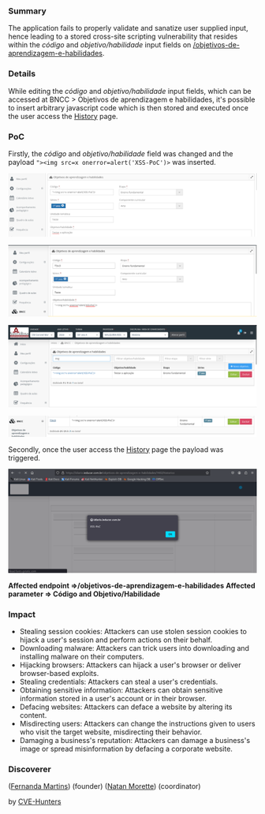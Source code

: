 ### Summary
The application fails to properly validate and sanatize user supplied input, hence leading to a stored cross-site scripting vulnerability that resides within the _código_ and _objetivo/habilidade_ input fields on [/objetivos-de-aprendizagem-e-habilidades](https://idiario.ieducar.com.br/objetivos-de-aprendizagem-e-habilidades).

### Details
While editing the _código_ and _objetivo/habilidade_ input fields, which can be accessed at BNCC > Objetivos de aprendizagem e habilidades, it's possible to insert arbitrary javascript code which is then stored and executed once the user access the  [History](https://idiario.ieducar.com.br/objetivos-de-aprendizagem-e-habilidades/1402/historico) page.

### PoC
Firstly, the _código_ and _objetivo/habilidade_ field was changed and the payload `"><img src=x onerror=alert('XSS-PoC')>`  was inserted. 

![image](idiario\453230380-7f0c4894-d2ba-47f3-97c2-bcd6e9992087.png) 

![image](idiario\bncc_obj_pay.png)

![image](idiario\bncc_obj.png)

![image](idiario\bncc_obj_res1.png)

Secondly, once the user access the [History](https://idiario.ieducar.com.br/objetivos-de-aprendizagem-e-habilidades/1402/historico) page the payload was triggered.

![image](idiario\bncc_obj_res.png)

**Affected endpoint =>/objetivos-de-aprendizagem-e-habilidades**
**Affected parameter => Código and Objetivo/Habilidade**

### Impact

- Stealing session cookies: Attackers can use stolen session cookies to hijack a user's session and perform actions on their behalf.
- Downloading malware: Attackers can trick users into downloading and installing malware on their computers.
- Hijacking browsers: Attackers can hijack a user's browser or deliver browser-based exploits.
- Stealing credentials: Attackers can steal a user's credentials.
- Obtaining sensitive information: Attackers can obtain sensitive information stored in a user's account or in their browser.
- Defacing websites: Attackers can deface a website by altering its content.
- Misdirecting users: Attackers can change the instructions given to users who visit the target website, misdirecting their behavior.
- Damaging a business's reputation: Attackers can damage a business's image or spread misinformation by defacing a corporate website.

### Discoverer

([Fernanda Martins](https://github.com/FeMarb/)) (founder)
([Natan Morette](https://br.linkedin.com/in/nmmorette/pt)) (coordinator)

by [CVE-Hunters](https://github.com/Sec-Dojo-Cyber-House/cve-hunters)
